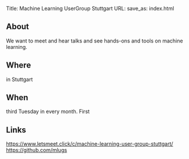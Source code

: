 Title: Machine Learning UserGroup Stuttgart
URL:
save_as: index.html

## About

We want to meet and hear talks and see hands-ons and tools on machine learning.

## Where

in Stuttgart

## When

third Tuesday in every month. First 

## Links

https://www.letsmeet.click/c/machine-learning-user-group-stuttgart/
https://github.com/mlugs